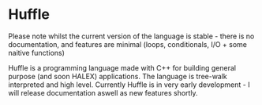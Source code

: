 # Huffle

Please note whilst the current version of the language is stable - there is no documentation, and features are minimal (loops, conditionals, I/O + some naitive functions)


Huffle is a programming language made with C++ for building general purpose (and soon HALEX) applications. The language is tree-walk interpreted and high level.  Currently Huffle is in very early development - I will release documentation aswell as new features shortly.
